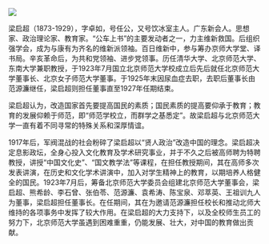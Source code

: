![](https://s2.loli.net/2022/08/31/J1GjDLCZx2vRUs7.png)

梁启超（1873-1929），字卓如，号任公，又号饮冰室主人。广东新会人。思想家、政治理论家、教育家。“公车上书”的主要发动者之一，力主维新救国。后组织强学会，成为与康有为齐名的维新派领袖。百日维新中，参与筹办京师大学堂、译书局。辛亥革命后，为共和党领袖、进步党领事。历任清华大学、北京师范大学、东南大学兼职教授，于1923年7月国立北京师范大学校成立后先后就任北京师范大学董事长、北京女子师范大学董事。于1925年末因尿血症去职，去职后董事长由范源濂继任，梁启超则担任董事直至1927年任期结束。

梁启超认为，改造国家首先要提高国民的素质；国民素质的提高要仰承于教育；教育的发展仰赖于师范，即“师范学校立，而群学之基悉定”。故梁启超与北京师范大学一直有着不同寻常的特殊关系和深厚情谊。

1917年后，军阀混战的社会粉碎了梁启超以“贤人政治”改造中国的理念。梁启超决定息影政坛，全身心投入文化教育及学术研究事业，并于不久之后被高师聘为特聘教授，讲授“中国文化史”、“国文教学法”等课程，在担任教授期间，其在高师多次发表讲演，在历史和文化学术讲演中，加入对学生精神上的教育，以期培养人格健全的国民。1923年7月后，筹备北京师范大学委员会组建北京师范大学董事会，梁启超、熊希龄、李石曾、张伯苓、范源濂、袁希涛、陈宝泉、邓萃英、王祖训九人为董事，梁启超担任董事长。在任期间，其在为邀请范源濂担任校长和推动北师大维持的各项事务中发挥了较大作用。在梁启超的大力支持下，以及全校师生员工的努力下，北京师范大学虽遇到困难重重，仍能发展、壮大，对中国的教育做出贡献。